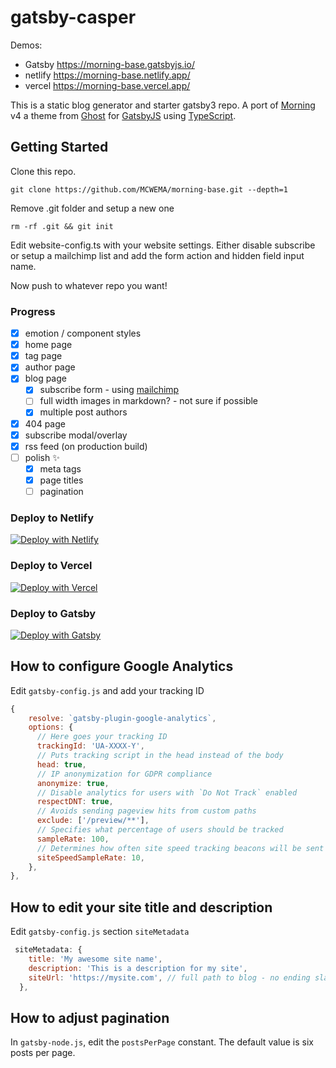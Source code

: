 # gatsby-casper

Demos:

- Gatsby <https://morning-base.gatsbyjs.io/>
- netlify <https://morning-base.netlify.app/>
- vercel <https://morning-base.vercel.app/>

This is a static blog generator and starter gatsby3 repo. A port of [Morning](https://github.com/MCWEMA/morning-base) v4 a theme from [Ghost](https://ghost.org/) for [GatsbyJS](https://www.gatsbyjs.org/) using [TypeScript](https://www.typescriptlang.org/).

## Getting Started

Clone this repo.

```
git clone https://github.com/MCWEMA/morning-base.git --depth=1
```

Remove .git folder and setup a new one

```
rm -rf .git && git init
```

Edit website-config.ts with your website settings.
Either disable subscribe or setup a mailchimp list and add the form action and hidden field input name.

Now push to whatever repo you want!

### Progress

- [x] emotion / component styles
- [x] home page
- [x] tag page
- [x] author page
- [x] blog page
  - [x] subscribe form - using [mailchimp](https://mailchimp.com)
  - [ ] full width images in markdown? - not sure if possible
  - [x] multiple post authors
- [x] 404 page
- [x] subscribe modal/overlay
- [x] rss feed (on production build)
- [ ] polish ✨
  - [x] meta tags
  - [x] page titles
  - [ ] pagination

### Deploy to Netlify

[![Deploy with Netlify](https://www.netlify.com/img/deploy/button.svg)](https://app.netlify.com/start/deploy?repository=https://github.com/MCWEMA/morning-base)

### Deploy to Vercel

[![Deploy with Vercel](https://vercel.com/button)](https://vercel.com/new/clone?repository-url=https://github.com/MCWEMA/morning-base-vercel)

### Deploy to Gatsby

[![Deploy with Gatsby](https://camo.githubusercontent.com/fda7a8fe64d0351d9eb4aff4446b92368c7d5d9a55889fd16041eb393c5a697d/68747470733a2f2f7777772e6761747362796a732e636f6d2f6465706c6f796e6f772e737667)](https://www.gatsbyjs.com/cloud/)

## How to configure Google Analytics

Edit `gatsby-config.js` and add your tracking ID

```javascript
{
    resolve: `gatsby-plugin-google-analytics`,
    options: {
      // Here goes your tracking ID
      trackingId: 'UA-XXXX-Y',
      // Puts tracking script in the head instead of the body
      head: true,
      // IP anonymization for GDPR compliance
      anonymize: true,
      // Disable analytics for users with `Do Not Track` enabled
      respectDNT: true,
      // Avoids sending pageview hits from custom paths
      exclude: ['/preview/**'],
      // Specifies what percentage of users should be tracked
      sampleRate: 100,
      // Determines how often site speed tracking beacons will be sent
      siteSpeedSampleRate: 10,
    },
},
```

## How to edit your site title and description

Edit `gatsby-config.js` section `siteMetadata`

```javascript
 siteMetadata: {
    title: 'My awesome site name',
    description: 'This is a description for my site',
    siteUrl: 'https://mysite.com', // full path to blog - no ending slash
  },
```

## How to adjust pagination

In `gatsby-node.js`, edit the `postsPerPage` constant. The default value is
six posts per page.
